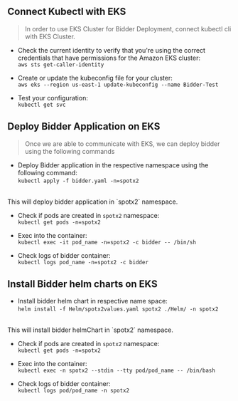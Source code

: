 ## Connect Kubectl with EKS

> In order to use EKS Cluster for Bidder Deployment, connect kubectl cli with EKS Cluster.

* Check the current identity to verify that you're using the correct credentials that have permissions for the Amazon EKS cluster: <br />
`aws sts get-caller-identity`

* Create or update the kubeconfig file for your cluster: <br />
`aws eks --region us-east-1 update-kubeconfig --name Bidder-Test`

* Test your configuration: <br />
  `kubectl get svc`

## Deploy Bidder Application on EKS

> Once we are able to communicate with EKS, we can deploy bidder using the following commands

* Deploy Bidder application in the respective namespace using the following command: <br />
`kubectl apply -f bidder.yaml -n=spotx2 `
<br />
This will deploy bidder application in `spotx2` namespace.

* Check if pods are created in `spotx2` namespace: <br />
`kubectl get pods -n=spotx2`

* Exec into the container: <br />
  `kubectl exec -it pod_name -n=spotx2 -c bidder -- /bin/sh`

* Check logs of bidder container: <br />
  `kubectl logs pod_name -n=spotx2 -c bidder`

## Install Bidder helm charts on EKS

* Install bidder helm chart in respective name space: <br />
`helm install -f Helm/spotx2values.yaml spotx2 ./Helm/ -n spotx2 `
<br />
This will install bidder helmChart in `spotx2` namespace.

* Check if pods are created in `spotx2` namespace: <br />
`kubectl get pods -n=spotx2`

* Exec into the container: <br />
  `kubectl exec -n spotx2 --stdin --tty pod/pod_name -- /bin/bash`

* Check logs of bidder container: <br />
  `kubectl logs pod/pod_name -n spotx2`